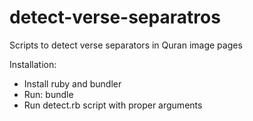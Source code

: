 detect-verse-separatros
=======================

Scripts to detect verse separators in Quran image pages

Installation:
- Install ruby and bundler
- Run: bundle
- Run detect.rb script with proper arguments
